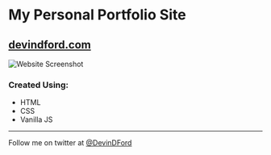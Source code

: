 # My Personal Portfolio Site 
## [devindford.com](https://devindford.com)
![Website Screenshot](https://i.imgur.com/cmQCcHU.png)
<br>
### Created Using:

- HTML
- CSS
- Vanilla JS

---

Follow me on twitter at [@DevinDFord](https://twitter.com/devindford)
